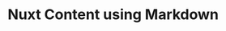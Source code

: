 # Nuxt Content using Markdown

<!-- This page corresponds to the `/` route of your website. You can delete it or create another file in the `content/` directory.

Try to navigate to [About](/about). These two pages are rendered by the `pages/[...slug].vue` component.

Look at the [Content documentation](https://content.nuxtjs.org/) to learn more. -->
